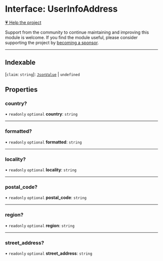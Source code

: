 # Interface: UserInfoAddress

[💗 Help the project](https://github.com/sponsors/panva)

Support from the community to continue maintaining and improving this module is welcome. If you find the module useful, please consider supporting the project by [becoming a sponsor](https://github.com/sponsors/panva).

***

## Indexable

\[`claim`: `string`\]: [`JsonValue`](../type-aliases/JsonValue.md) \| `undefined`

## Properties

### country?

• `readonly` `optional` **country**: `string`

***

### formatted?

• `readonly` `optional` **formatted**: `string`

***

### locality?

• `readonly` `optional` **locality**: `string`

***

### postal\_code?

• `readonly` `optional` **postal\_code**: `string`

***

### region?

• `readonly` `optional` **region**: `string`

***

### street\_address?

• `readonly` `optional` **street\_address**: `string`
